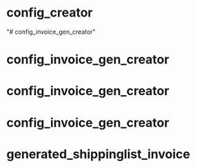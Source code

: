 # config_creator
"# config_invoice_gen_creator" 
# config_invoice_gen_creator
# config_invoice_gen_creator
# config_invoice_gen_creator
# generated_shippinglist_invoice
